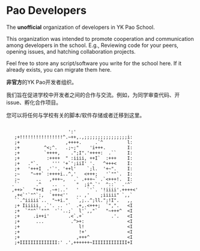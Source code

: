 # Pao Developers

The **unofficial** organization of developers in YK Pao School.

This organization was intended to promote cooperation and communication among developers in the school. E.g., Reviewing code for your peers, opening issues, and hatching collaboration projects.

Feel free to store any script/software you write for the school here. If it already exists, you can migrate them here.

**非官方**的YK Pao开发者组织。

我们旨在促进学校中开发者之间的合作与交流。例如，为同学审查代码、开issue、孵化合作项目。

您可以将任何与学校有关的脚本/软件存储或者迁移到这里。

```
                                                  
                       ':'                        
   ;+!!!!!!!!!!!!!!!!^.~++,.,;;;;;;;;;;;;;;;;i:   
   ;+                 ,++++.     .`^         l:   
   ;+         ^<;^.   .;~;"    'i+++.        I:   
   ;+         `++++,    .";I".'++++:  .``    I:   
   ;+          :++++  " :iiii, ++I`  :+++    I:   
   ;+   ."`.     ''' '+`';iiI' '.   ^+++<    I:   
   ;+   '+++I  .'`'. '++l'    `;l.  '+~".    I:   
   ;~    "~++` :++++i..^,'   <+++;   '`""`.  I:   
   ;~      ..   ,+++~,   .` .+++~` .`<+++!.  I:   
  .``      .^    ..  .    "  ;i^.`'  ^::`  .'^`   
  ,++>`   "++I  .~+:..'   '   `'`. '!iiii'.++++<' 
   ,+<`'`"^`:,  `+++<''   .. ,'    ;iiiii" `,,`   
   ``.^iiiii`..  "~+i."   `,;..^;ll.";!I".   ,,   
   ;+ Iiiiii, .`'. .. '`  .+,.<+++;  `",".   <I   
   ;+  `^"^``""^  '`'..;`  l'`,,"`   "~+++^  <I   
   ;+     .i++i'       .<`.+`          .'.   <I   
   ;+      ...          .^>+:                <I   
   ;+                      l!                <I   
   ;+                      !+'               <I   
   ;+                     ,+++^              <I   
   ;+IIIIIIIIIIIIII:' .',++++++~IIIIIIIIIIIII+I   
                                                  
                                                  
```
